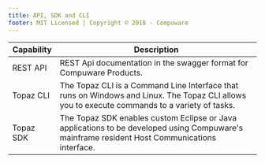```yaml
---
title: API, SDK and CLI
footer: MIT Licensed | Copyright © 2018 - Compuware
---
```


Capability | Description
---------- | -----------
REST API | REST Api documentation in the swagger format for Compuware Products.  
Topaz CLI | The Topaz CLI is a Command Line Interface that runs on Windows and Linux.  The Topaz CLI allows you to execute commands to a variety of tasks.  
Topaz SDK | The Topaz SDK enables custom Eclipse or Java applications to be developed using Compuware's mainframe resident Host Communications interface.